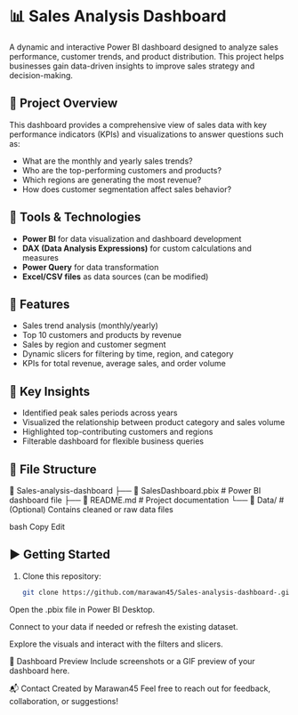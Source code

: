 # 📊 Sales Analysis Dashboard

A dynamic and interactive Power BI dashboard designed to analyze sales performance, customer trends, and product distribution. This project helps businesses gain data-driven insights to improve sales strategy and decision-making.

## 🧾 Project Overview

This dashboard provides a comprehensive view of sales data with key performance indicators (KPIs) and visualizations to answer questions such as:

- What are the monthly and yearly sales trends?
- Who are the top-performing customers and products?
- Which regions are generating the most revenue?
- How does customer segmentation affect sales behavior?

## 🔧 Tools & Technologies

- **Power BI** for data visualization and dashboard development
- **DAX (Data Analysis Expressions)** for custom calculations and measures
- **Power Query** for data transformation
- **Excel/CSV files** as data sources (can be modified)

## 📌 Features

- Sales trend analysis (monthly/yearly)
- Top 10 customers and products by revenue
- Sales by region and customer segment
- Dynamic slicers for filtering by time, region, and category
- KPIs for total revenue, average sales, and order volume

## 🧠 Key Insights

- Identified peak sales periods across years
- Visualized the relationship between product category and sales volume
- Highlighted top-contributing customers and regions
- Filterable dashboard for flexible business queries

## 📂 File Structure

📁 Sales-analysis-dashboard
├── 📄 SalesDashboard.pbix # Power BI dashboard file
├── 📄 README.md # Project documentation
└── 📁 Data/ # (Optional) Contains cleaned or raw data files

bash
Copy
Edit

## ▶️ Getting Started

1. Clone this repository:
   ```bash
   git clone https://github.com/marawan45/Sales-analysis-dashboard-.git
Open the .pbix file in Power BI Desktop.

Connect to your data if needed or refresh the existing dataset.

Explore the visuals and interact with the filters and slicers.

📸 Dashboard Preview
Include screenshots or a GIF preview of your dashboard here.

📬 Contact
Created by Marawan45
Feel free to reach out for feedback, collaboration, or suggestions!
